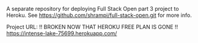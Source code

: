 A separate repository for deploying Full Stack Open part 3 project to Heroku. 
See https://github.com/shrampi/full-stack-open.git for more info. 

Project URL:
!! BROKEN NOW THAT HEROKU FREE PLAN IS GONE !!
https://intense-lake-75699.herokuapp.com/
